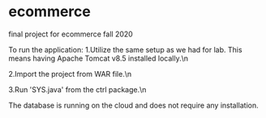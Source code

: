 # ecommerce
final project for ecommerce fall 2020

To run the application:
1.Utilize the same setup as we had for lab. This means having Apache Tomcat v8.5 installed locally.\n

2.Import the project from WAR file.\n

3.Run 'SYS.java' from the ctrl package.\n


The database is running on the cloud and does not require any installation.
